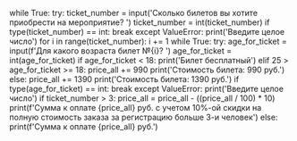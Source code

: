 while True:
    try:
        ticket_number = input('Сколько билетов вы хотите приобрести на мероприятие? ')
        ticket_number = int(ticket_number)
        if type(ticket_number) == int:
            break
    except ValueError:
        print('Введите целое число')
for i in range(ticket_number):
    i += 1
    while True:
        try:
            age_for_ticket = input(f'Для какого возраста билет №{i}? ')
            age_for_ticket = int(age_for_ticket)
            if age_for_ticket < 18:
                print('Билет бесплатный')
            elif 25 > age_for_ticket >= 18:
                price_all += 990
                print('Стоимость билета: 990 руб.')
            else:
                price_all += 1390
                print('Стоимость билета: 1390 руб.')
            if type(age_for_ticket) == int:
                break
        except ValueError:
            print('Введите целое число')
if ticket_number > 3:
    price_all = price_all - ((price_all / 100) * 10)
    print(f'Сумма к оплате {price_all} руб. с учетом 10%-ой скидки на полную стоимость заказа за регистрацию больше 3-и человек')
else:
    print(f'Сумма к оплате {price_all} руб.')
